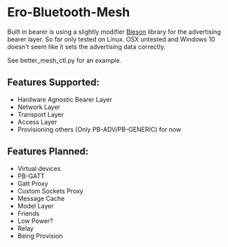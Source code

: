 # Ero-Bluetooth-Mesh
Built in bearer is using a slightly modifier [Bleson](https://github.com/TheCellule/python-bleson) library for the advertising bearer layer. So far only tested on Linux. OSX untested and Windows 10 doesn't seem like it sets the advertising data correctly.

See better_mesh_ctl.py for an example.

## Features Supported:
- Hardware Agnostic Bearer Layer 
- Network Layer
- Transport Layer
- Access Layer
- Provisioning others (Only PB-ADV/PB-GENERIC) for now

## Features Planned:
- Virtual devices
- PB-GATT
- Gatt Proxy
- Custom Sockets Proxy
- Message Cache
- Model Layer
- Friends
- Low Power?
- Relay
- Being Provision
